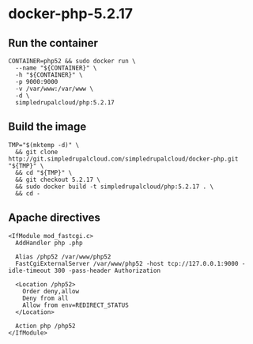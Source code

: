 docker-php-5.2.17
=================

Run the container
-----------------

    CONTAINER=php52 && sudo docker run \
      --name "${CONTAINER}" \
      -h "${CONTAINER}" \
      -p 9000:9000
      -v /var/www:/var/www \
      -d \
      simpledrupalcloud/php:5.2.17

Build the image
---------------

    TMP="$(mktemp -d)" \
      && git clone http://git.simpledrupalcloud.com/simpledrupalcloud/docker-php.git "${TMP}" \
      && cd "${TMP}" \
      && git checkout 5.2.17 \
      && sudo docker build -t simpledrupalcloud/php:5.2.17 . \
      && cd -

Apache directives
-----------------

    <IfModule mod_fastcgi.c>
      AddHandler php .php

      Alias /php52 /var/www/php52
      FastCgiExternalServer /var/www/php52 -host tcp://127.0.0.1:9000 -idle-timeout 300 -pass-header Authorization

      <Location /php52>
        Order deny,allow
        Deny from all
        Allow from env=REDIRECT_STATUS
      </Location>

      Action php /php52
    </IfModule>
